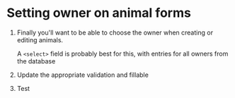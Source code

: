 # Setting owner on animal forms

1. Finally you'll want to be able to choose the owner when creating or editing animals.

    A `<select>` field is probably best for this, with entries for all owners from the database

1. Update the appropriate validation and fillable

1. Test